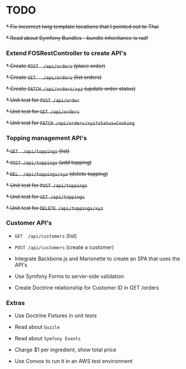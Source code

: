 # TODO

~~* Fix incorrect twig template locations that I pointed out to Thai~~

~~* Read about Symfony Bundles - bundle inheritance is rad!~~


### Extend FOSRestController to create API's

~~* Create `POST  /api/orders`             (place order)~~

~~* Create `GET   /api/orders`             (list orders)~~

~~* Create `PATCH /api/orders/xyz`         (update order status)~~

~~* Unit test for `POST /api/order`~~

~~* Unit test for `GET /api/orders`~~

~~* Unit test for `PATCH /api/orders/xyz?status=Cooking`~~


### Topping management API's

~~* `GET  /api/toppings`                (list)~~

~~* `POST /api/toppings`                (add topping)~~

~~* `DEL  /api/toppings/xyz`            (delete topping)~~

~~* Unit test for `POST /api/toppings`~~

~~* Unit test for `GET /api/toppings`~~

~~* Unit test for `DELETE /api/toppings/xyz`~~


### Customer API's
  * `GET  /api/customers`            (list)
  * `POST /api/customers`            (create a customer)


* Integrate Backbone.js and Marionette to create an SPA that uses the API's

* Use Symfony Forms to server-side validation

* Create Doctrine relationship for Customer ID in GET /orders



### Extras

* Use Doctrine Fixtures in unit tests

* Read about `Guzzle`

* Read about `Symfony Events`

* Charge $1 per ingredient, show total price

* Use Convox to run it in an AWS test environment
